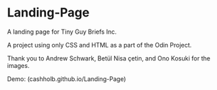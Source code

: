 # Landing-Page
A landing page for Tiny Guy Briefs Inc.

A project using only CSS and HTML as a part of the Odin Project.

Thank you to Andrew Schwark, Betül Nisa çetin, and Ono Kosuki for the images.

Demo: (cashholb.github.io/Landing-Page)
